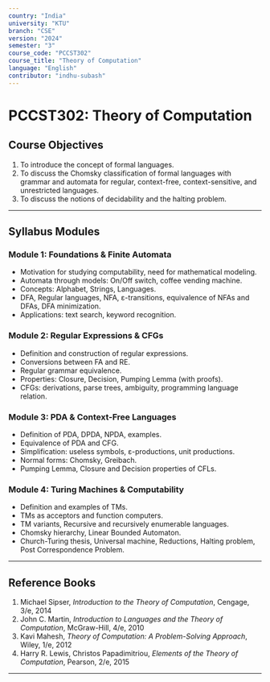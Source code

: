 ```yaml
---
country: "India"
university: "KTU"
branch: "CSE"
version: "2024"
semester: "3"
course_code: "PCCST302"
course_title: "Theory of Computation"
language: "English"
contributor: "indhu-subash"
---
```


# PCCST302: Theory of Computation


## Course Objectives

1. To introduce the concept of formal languages.  
2. To discuss the Chomsky classification of formal languages with grammar and automata for regular, context-free, context-sensitive, and unrestricted languages.  
3. To discuss the notions of decidability and the halting problem.  

---

## Syllabus Modules

### Module 1: Foundations & Finite Automata 
- Motivation for studying computability, need for mathematical modeling.  
- Automata through models: On/Off switch, coffee vending machine.  
- Concepts: Alphabet, Strings, Languages.  
- DFA, Regular languages, NFA, ε-transitions, equivalence of NFAs and DFAs, DFA minimization.  
- Applications: text search, keyword recognition.

### Module 2: Regular Expressions & CFGs 
- Definition and construction of regular expressions.  
- Conversions between FA and RE.  
- Regular grammar equivalence.  
- Properties: Closure, Decision, Pumping Lemma (with proofs).  
- CFGs: derivations, parse trees, ambiguity, programming language relation.

### Module 3: PDA & Context-Free Languages 
- Definition of PDA, DPDA, NPDA, examples.  
- Equivalence of PDA and CFG.  
- Simplification: useless symbols, ε-productions, unit productions.  
- Normal forms: Chomsky, Greibach.  
- Pumping Lemma, Closure and Decision properties of CFLs.

### Module 4: Turing Machines & Computability 
- Definition and examples of TMs.  
- TMs as acceptors and function computers.  
- TM variants, Recursive and recursively enumerable languages.  
- Chomsky hierarchy, Linear Bounded Automaton.  
- Church-Turing thesis, Universal machine, Reductions, Halting problem, Post Correspondence Problem.

---

## Reference Books

1. Michael Sipser, *Introduction to the Theory of Computation*, Cengage, 3/e, 2014  
2. John C. Martin, *Introduction to Languages and the Theory of Computation*, McGraw-Hill, 4/e, 2010  
3. Kavi Mahesh, *Theory of Computation: A Problem-Solving Approach*, Wiley, 1/e, 2012  
4. Harry R. Lewis, Christos Papadimitriou, *Elements of the Theory of Computation*, Pearson, 2/e, 2015  

---

